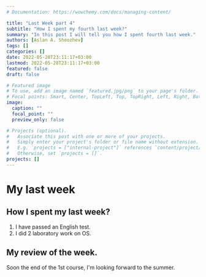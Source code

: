 ```yaml
---
# Documentation: https://wowchemy.com/docs/managing-content/

title: "Last Week part 4"
subtitle: "How I spent my fourth last week?"
summary: "In this post I will tell you how I spent fourth last week."
authors: [Aslan A. Sheozhev]
tags: []
categories: []
date: 2022-05-28T23:11:17+03:00
lastmod: 2022-05-28T23:11:17+03:00
featured: false
draft: false

# Featured image
# To use, add an image named `featured.jpg/png` to your page's folder.
# Focal points: Smart, Center, TopLeft, Top, TopRight, Left, Right, BottomLeft, Bottom, BottomRight.
image:
  caption: ""
  focal_point: ""
  preview_only: false

# Projects (optional).
#   Associate this post with one or more of your projects.
#   Simply enter your project's folder or file name without extension.
#   E.g. `projects = ["internal-project"]` references `content/project/deep-learning/index.md`.
#   Otherwise, set `projects = []`.
projects: []
---
```


# My last week

## How I spent my last week?

1. I have passed an English test.
2. I did 2 laboratory work on OS.

## My review of the week.

Soon the end of the 1st course, I'm looking forward to the summer.
